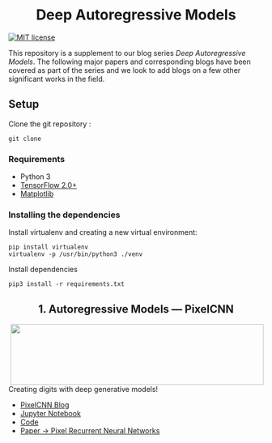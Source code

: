 <h1 align="center"> Deep Autoregressive Models </h1>



[![MIT license](http://img.shields.io/badge/license-MIT-brightgreen.svg)](https://github.com/Warvito/vq-vae/blob/master/LICENSE)

This repository is a supplement to our blog series *Deep Autoregressive Models*. The following major papers and corresponding blogs have been covered as part of the series and we look to add blogs on a few other significant works in the field.

## Setup
Clone the git repository :

```
git clone 
```

### Requirements
- Python 3
- [TensorFlow 2.0+](https://www.tensorflow.org/)
- [Matplotlib](https://matplotlib.org/)


### Installing the dependencies
Install virtualenv and creating a new virtual environment:

    pip install virtualenv
    virtualenv -p /usr/bin/python3 ./venv

Install dependencies

    pip3 install -r requirements.txt

<h2 align="center"> 1. Autoregressive Models — PixelCNN </h2>
<img align="right" width="500x" height="120x" src="">

Creating digits with deep generative models!
- [PixelCNN Blog]()
- [Jupyter Notebook]()
- [Code]()
- [Paper -> Pixel Recurrent Neural Networks](https://arxiv.org/abs/1601.06759)
